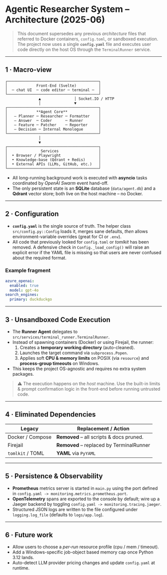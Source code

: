 # Agentic Researcher System – Architecture (2025-06)

> This document supersedes any previous *architecture* files that referred to Docker
> containers, `config.toml`, or sandboxed execution.  The project now uses a single
> **`config.yaml`** file and executes user code directly on the host OS through the
> `TerminalRunner` service.

---

## 1 · Macro-view

```
┌─────────────────────────────────────────┐
│             Front-End (Svelte)          │
│  ─ chat UI  ─ code editor ─ terminal ─  │ 
└─────────────────────────────────────────┘
               ▲               │ Socket.IO / HTTP
               │               ▼
┌─────────────────────────────────────────┐
│             **Agent Core**              │
│   – Planner ─ Researcher ─ Formatter    │
│   – Answer  ─ Coder      ─ Runner       │
│   – Feature ─ Patcher    ─ Reporter     │
│   – Decision ─ Internal Monologue       │
└─────────────────────────────────────────┘
               │
               ▼
┌─────────────────────────────────────────┐
│               Services                  │
│  • Browser / Playwright                 │
│  • Knowledge-base (Qdrant + Redis)      │
│  • External APIs (LLMs, GitHub, etc.)   │
└─────────────────────────────────────────┘
```

* All long-running background work is executed with **asyncio** tasks coordinated
  by *OpenAI Swarm* event hand-off.
* The only persistent state is an **SQLite** database (`data/agent.db`) and a
  **Qdrant** vector store; both live on the host machine – no Docker.

---

## 2 · Configuration

* **`config.yaml`** is the single source of truth.  The helper class
  `src/config.py::Config` loads it, merges sane defaults, _then_ allows
  environment-variable overrides (great for CI or `.env`).
* All code that previously looked for `config.toml` or *tomlkit* has been
  removed.  A defensive check in `Config._load_config()` will raise an explicit
  error if the YAML file is missing so that users are never confused about the
  required format.

### Example fragment

```yaml
azure_openai:
  enabled: true
  model: gpt-4o
search_engines:
  primary: duckduckgo
```

---

## 3 · Unsandboxed Code Execution

* The **Runner Agent** delegates to `src/services/terminal_runner.TerminalRunner`.
* Instead of spawning containers (Docker) or using Firejail, the runner:
  1. Creates a **temporary working directory** (auto-cleaned).
  2. Launches the target command via `subprocess.Popen`.
  3. Applies soft **CPU & memory limits** on POSIX (via `resource`) and
     **process-group timeouts** on Windows.
* This keeps the project OS-agnostic and requires no extra system packages.

> ⚠️  The execution happens on the _host_ machine.  Use the built-in limits &
>      prompt confirmation logic in the front-end before running untrusted code.

---

## 4 · Eliminated Dependencies

| Legacy           | Replacement / Action                     |
| ---------------- | ---------------------------------------- |
| Docker / Compose | **Removed** – all scripts & docs pruned. |
| Firejail         | **Removed** – replaced by TerminalRunner |
| `tomlkit` / TOML | **YAML** via `PyYAML`                    |

---

## 5 · Persistence & Observability

* **Prometheus** metrics server is started in `main.py` using the port defined
  in `config.yaml -> monitoring.metrics.prometheus.port`.
* **OpenTelemetry** spans are exported to the console by default; wire up a
  Jaeger backend by toggling `config.yaml -> monitoring.tracing.jaeger`.
* Structured JSON logs are written to the file configured under
  `logging.log_file` (defaults to `logs/app.log`).

---

## 6 · Future work

* Allow users to choose a _per-run_ resource profile (cpu / mem / timeout).
* Add a Windows-specific job-object based memory cap once Python 3.12 lands.
* Auto-detect LLM provider pricing changes and update `config.yaml` at runtime.
